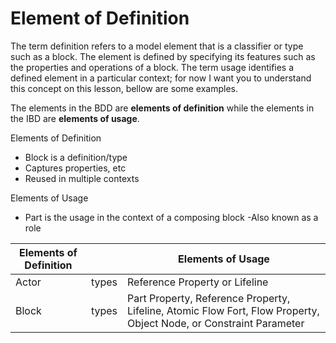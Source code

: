 # Element of Definition

The term definition refers to a model element that is a classifier or type such as a block. The element is defined by specifying its features such as the properties and operations of a block. The term usage identifies a defined element in a particular context; for now I want you to understand this concept on this lesson, bellow are some examples.

The elements in the BDD are **elements of definition** while the elements in the IBD are **elements of usage**.



Elements of Definition
- Block is a definition/type
- Captures properties, etc
- Reused in multiple contexts




Elements of Usage
- Part is the usage in the context of a composing block
-Also known as a role


| Elements of Definition                    |                     | Elements of Usage |
| ----------------------- | -------------------------------------------------------- | ------------- |
| Actor             | types                            | Reference Property or Lifeline         |
| Block  | types                                              |Part Property, Reference Property, Lifeline, Atomic Flow Fort, Flow Property, Object Node, or Constraint Parameter         |
